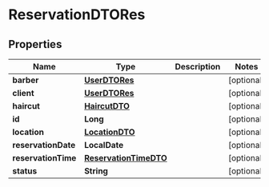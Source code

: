 

# ReservationDTORes

## Properties

Name | Type | Description | Notes
------------ | ------------- | ------------- | -------------
**barber** | [**UserDTORes**](UserDTORes.md) |  |  [optional]
**client** | [**UserDTORes**](UserDTORes.md) |  |  [optional]
**haircut** | [**HaircutDTO**](HaircutDTO.md) |  |  [optional]
**id** | **Long** |  |  [optional]
**location** | [**LocationDTO**](LocationDTO.md) |  |  [optional]
**reservationDate** | **LocalDate** |  |  [optional]
**reservationTime** | [**ReservationTimeDTO**](ReservationTimeDTO.md) |  |  [optional]
**status** | **String** |  |  [optional]



